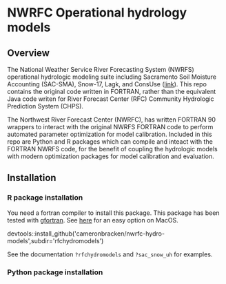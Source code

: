 # NWRFC Operational hydrology models 


## Overview
The National Weather Service River Forecasting System (NWRFS) operational hydrologic modeling suite including Sacramento Soil Moisture Accounting (SAC-SMA), Snow-17, Lagk, and ConsUse ([link](https://www.weather.gov/owp/oh_hrl_nwsrfs_users_manual_htm_xrfsdocpdf)). This repo contains the original code written in FORTRAN, rather than the equivalent Java code writen for River Forecast Center (RFC) Community Hydrologic Prediction System (CHPS). 

The Northwest River Forecast Center (NWRFC), has written FORTRAN 90 wrappers to interact with the original NWRFS FORTRAN code to perform automated parameter optimization for model calibration. Included in this repo are Python and R packages which can compile and inteact with the FORTRAN NWRFS code, for the benefit of coupling the hydrologic models with modern optimization packages for model calibration and evaluation.  

## Installation

### R package installation

You need a fortran compiler to install this package. This package has been tested with [gfortran](https://gcc.gnu.org/wiki/GFortran). See [here](https://cran.r-project.org/bin/macosx/tools/) for an easy option on MacOS.


   devtools::install_github('cameronbracken/nwrfc-hydro-models',subdir='rfchydromodels')
   
See the documentation `?rfchydromodels` and `?sac_snow_uh` for examples. 

### Python package installation


